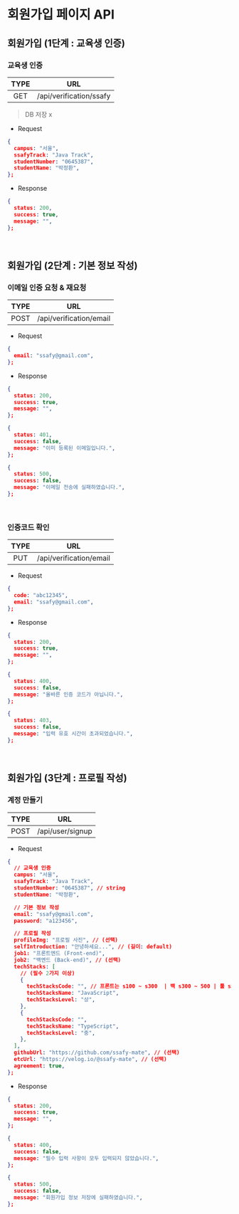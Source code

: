 # 회원가입 페이지 API

## 회원가입 (1단계 : 교육생 인증)

### 교육생 인증

| TYPE |           URL           |
| :--: | :---------------------: |
| GET  | /api/verification/ssafy |

> DB 저장 x

- Request

```json
{
  campus: "서울",
  ssafyTrack: "Java Track",
  studentNumber: "0645387",
  studentName: "박정환",
};
```

- Response

```json
{
  status: 200,
  success: true,
  message: "",
};
```

<br />

## 회원가입 (2단계 : 기본 정보 작성)

### 이메일 인증 요청 & 재요청

| TYPE |           URL           |
| :--: | :---------------------: |
| POST | /api/verification/email |

- Request

```json
{
  email: "ssafy@gmail.com",
};
```

- Response

```json
{
  status: 200,
  success: true,
  message: "",
};

{
  status: 401,
  success: false,
  message: "이미 등록된 이메일입니다.",
};

{
  status: 500,
  success: false,
  message: "이메일 전송에 실패하였습니다.",
};
```

<br />

### 인증코드 확인

| TYPE |           URL           |
| :--: | :---------------------: |
| PUT  | /api/verification/email |

- Request

```json
{
  code: "abc12345",
  email: "ssafy@gmail.com",
};
```

- Response

```json
{
  status: 200,
  success: true,
  message: "",
};

{
  status: 400,
  success: false,
  message: "올바른 인증 코드가 아닙니다.",
};

{
  status: 403,
  success: false,
  message: "입력 유효 시간이 초과되었습니다.",
};
```

<br />

## 회원가입 (3단계 : 프로필 작성)

### 계정 만들기

| TYPE |       URL        |
| :--: | :--------------: |
| POST | /api/user/signup |

- Request

```json
{
  // 교육생 인증
  campus: "서울",
  ssafyTrack: "Java Track",
  studentNumber: "0645387", // string
  studentName: "박정환",

  // 기본 정보 작성
  email: "ssafy@gmail.com",
  password: "a123456",

  // 프로필 작성
  profileImg: "프로필 사진", // (선택)
  selfIntroduction: "안녕하세요...", // (길이: default)
  job1: "프론트엔드 (Front-end)",
  job2: "백엔드 (Back-end)", // (선택)
  techStacks: [
    // (필수 2가지 이상)
    {
      techStacksCode: "", // 프론트는 s100 ~ s300  | 백 s300 ~ 500 | 툴 s500 ~ 700
      techStacksName: "JavaScript",
      techStacksLevel: "상",
    },
    {
      techStacksCode: "",
      techStacksName: "TypeScript",
      techStacksLevel: "중",
    },
  ],
  githubUrl: "https://github.com/ssafy-mate", // (선택)
  etcUrl: "https://velog.io/@ssafy-mate", // (선택)
  agreement: true,
};
```

- Response

```json
{
  status: 200,
  success: true,
  message: "",
};

{
  status: 400,
  success: false,
  message: "필수 입력 사항이 모두 입력되지 않았습니다.",
};

{
  status: 500,
  success: false,
  message: "회원가입 정보 저장에 실패하였습니다.",
};
```

